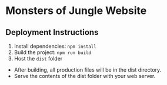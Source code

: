 # Monsters of Jungle Website

## Deployment Instructions

1. Install dependencies: `npm install`
2. Build the project: `npm run build`
3. Host the `dist` folder
- After building, all production files will be in the dist directory.
- Serve the contents of the dist folder with your web server.